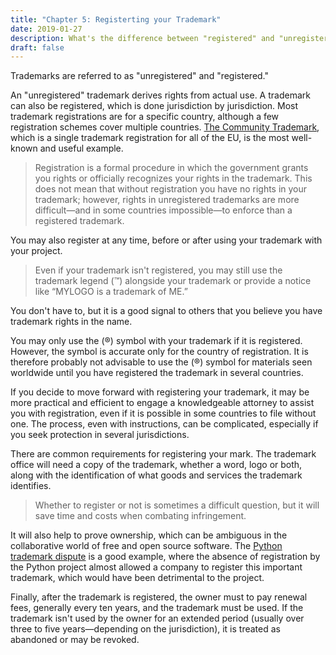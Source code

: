 ```yaml
---
title: "Chapter 5: Registerting your Trademark"
date: 2019-01-27
description: What's the difference between "registered" and "unregistered" trademarks, and what's the benefit of registering? 
draft: false
---
```


Trademarks are referred to as "unregistered" and "registered." 

An "unregistered" trademark derives rights from actual use. A trademark can also be registered, which is done jurisdiction by jurisdiction. Most trademark registrations are for a specific country, although a few registration schemes cover multiple countries. [The Community Trademark](https://en.wikipedia.org/wiki/European_Union_trade_mark), which is a single trademark registration for all of the EU, is the most well-known and useful example.

>Registration is a formal procedure in which the government grants you rights or officially recognizes your rights in the trademark. This does not mean that without registration you have no rights in your trademark; however, rights in unregistered trademarks are more difficult—and in some countries impossible—to enforce than a registered trademark. 

You may also register at any time, before or after using your trademark with your project.

> Even if your trademark isn't registered, you may still use the trademark legend (™) alongside your trademark or provide a notice like “MYLOGO is a trademark of ME.” 

You don't have to, but it is a good signal to others that you believe you have trademark rights in the name.

You may only use the (®) symbol with your trademark if it is registered. However, the symbol is accurate only for the country of registration. It is therefore probably not advisable to use the (®) symbol for materials seen worldwide until you have registered the trademark in several countries.

If you decide to move forward with registering your trademark, it may be more practical and efficient to engage a knowledgeable attorney to assist you with registration, even if it is possible in some countries to file without one. The process, even with instructions, can be complicated, especially if you seek protection in several jurisdictions.

There are common requirements for registering your mark. The trademark office will need a copy of the trademark, whether a word, logo or both, along with the identification of what goods and services the trademark identifies.

> Whether to register or not is sometimes a difficult question, but it will save time and costs when combating infringement. 

It will also help to prove ownership, which can be ambiguous in the collaborative world of free and open source software. The [Python trademark dispute](https://arstechnica.com/information-technology/2013/03/python-wins-trademark-dispute-rival-stops-calling-itself-python/) is a good example, where the absence of registration by the Python project almost allowed a company to register this important trademark, which would have been detrimental to the project.

Finally, after the trademark is registered, the owner must to pay renewal fees, generally every ten years, and the trademark must be used. If the trademark isn't used by the owner for an extended period (usually over three to five years—depending on the jurisdiction), it is treated as abandoned or may be revoked.